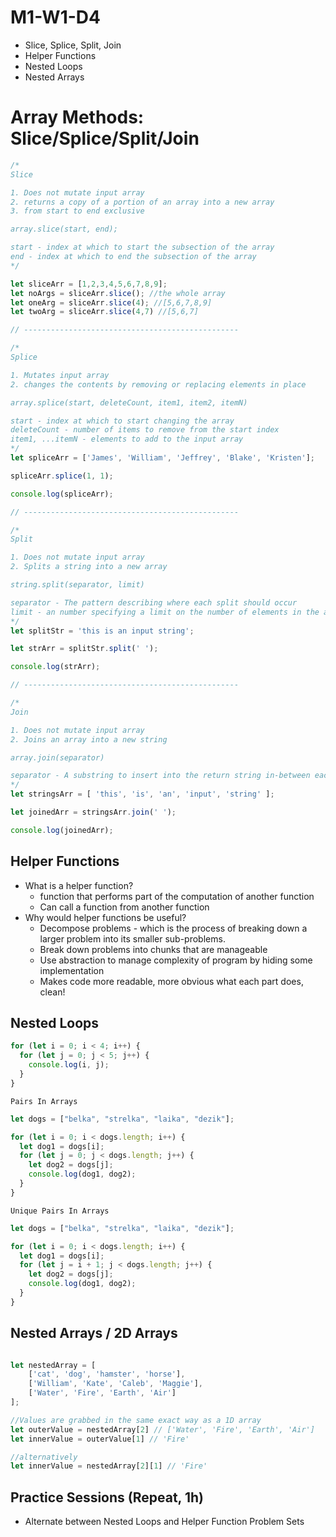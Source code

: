 # M1-W1-D4

- Slice, Splice, Split, Join
- Helper Functions
- Nested Loops
- Nested Arrays

# Array Methods: Slice/Splice/Split/Join

```js
/*
Slice

1. Does not mutate input array
2. returns a copy of a portion of an array into a new array
3. from start to end exclusive 

array.slice(start, end);

start - index at which to start the subsection of the array
end - index at which to end the subsection of the array
*/

let sliceArr = [1,2,3,4,5,6,7,8,9];
let noArgs = sliceArr.slice(); //the whole array
let oneArg = sliceArr.slice(4); //[5,6,7,8,9]
let twoArg = sliceArr.slice(4,7) //[5,6,7]

// ------------------------------------------------

/*
Splice

1. Mutates input array
2. changes the contents by removing or replacing elements in place

array.splice(start, deleteCount, item1, item2, itemN)

start - index at which to start changing the array
deleteCount - number of items to remove from the start index
item1, ...itemN - elements to add to the input array
*/
let spliceArr = ['James', 'William', 'Jeffrey', 'Blake', 'Kristen'];

spliceArr.splice(1, 1);

console.log(spliceArr);

// ------------------------------------------------

/*
Split

1. Does not mutate input array
2. Splits a string into a new array

string.split(separator, limit)

separator - The pattern describing where each split should occur
limit - an number specifying a limit on the number of elements in the array
*/
let splitStr = 'this is an input string';

let strArr = splitStr.split(' ');

console.log(strArr);

// ------------------------------------------------

/*
Join

1. Does not mutate input array
2. Joins an array into a new string

array.join(separator)

separator - A substring to insert into the return string in-between each element
*/
let stringsArr = [ 'this', 'is', 'an', 'input', 'string' ];

let joinedArr = stringsArr.join(' ');

console.log(joinedArr);
```

## Helper Functions

- What is a helper function?
    - function that performs part of the computation of another function
    - Can call a function from another function
- Why would helper functions be useful?
    - Decompose problems - which is the process of breaking down a larger problem into its smaller sub-problems.
    - Break down problems into chunks that are manageable
    - Use abstraction to manage complexity of program by hiding some implementation
    - Makes code more readable, more obvious what each part does, clean!

## Nested Loops

```js
for (let i = 0; i < 4; i++) {
  for (let j = 0; j < 5; j++) {
    console.log(i, j);
  }
}
```

`Pairs In Arrays`

```js
let dogs = ["belka", "strelka", "laika", "dezik"];

for (let i = 0; i < dogs.length; i++) {
  let dog1 = dogs[i];
  for (let j = 0; j < dogs.length; j++) {
    let dog2 = dogs[j];
    console.log(dog1, dog2);
  }
}
```

`Unique Pairs In Arrays`

```js
let dogs = ["belka", "strelka", "laika", "dezik"];

for (let i = 0; i < dogs.length; i++) {
  let dog1 = dogs[i];
  for (let j = i + 1; j < dogs.length; j++) {
    let dog2 = dogs[j];
    console.log(dog1, dog2);
  }
}
```

## Nested Arrays / 2D Arrays

```js

let nestedArray = [
    ['cat', 'dog', 'hamster', 'horse'],
    ['William', 'Kate', 'Caleb', 'Maggie'],
    ['Water', 'Fire', 'Earth', 'Air']
];

//Values are grabbed in the same exact way as a 1D array
let outerValue = nestedArray[2] // ['Water', 'Fire', 'Earth', 'Air']
let innerValue = outerValue[1] // 'Fire'

//alternatively
let innerValue = nestedArray[2][1] // 'Fire'
```

## Practice Sessions (Repeat, 1h)

- Alternate between Nested Loops and Helper Function Problem Sets